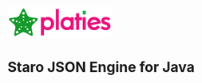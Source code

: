 ![StaroPlaties](https://github.com/starohub/staroplaties/raw/master/resources/images/staroplaties-64.png)

# Staro JSON Engine for Java
